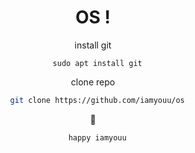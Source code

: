 <div align="center">

# OS !

install git
```
  sudo apt install git
```

clone repo
```bash
  git clone https://github.com/iamyouu/os
```
:rocket:
```bash
  happy iamyouu
```


